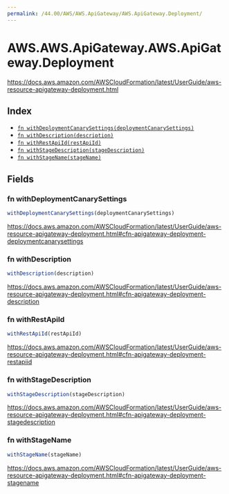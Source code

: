 ```yaml
---
permalink: /44.00/AWS/AWS.ApiGateway/AWS.ApiGateway.Deployment/
---
```


# AWS.AWS.ApiGateway.AWS.ApiGateway.Deployment

https://docs.aws.amazon.com/AWSCloudFormation/latest/UserGuide/aws-resource-apigateway-deployment.html

## Index

* [`fn withDeploymentCanarySettings(deploymentCanarySettings)`](#fn-withdeploymentcanarysettings)
* [`fn withDescription(description)`](#fn-withdescription)
* [`fn withRestApiId(restApiId)`](#fn-withrestapiid)
* [`fn withStageDescription(stageDescription)`](#fn-withstagedescription)
* [`fn withStageName(stageName)`](#fn-withstagename)

## Fields

### fn withDeploymentCanarySettings

```ts
withDeploymentCanarySettings(deploymentCanarySettings)
```

https://docs.aws.amazon.com/AWSCloudFormation/latest/UserGuide/aws-resource-apigateway-deployment.html#cfn-apigateway-deployment-deploymentcanarysettings

### fn withDescription

```ts
withDescription(description)
```

https://docs.aws.amazon.com/AWSCloudFormation/latest/UserGuide/aws-resource-apigateway-deployment.html#cfn-apigateway-deployment-description

### fn withRestApiId

```ts
withRestApiId(restApiId)
```

https://docs.aws.amazon.com/AWSCloudFormation/latest/UserGuide/aws-resource-apigateway-deployment.html#cfn-apigateway-deployment-restapiid

### fn withStageDescription

```ts
withStageDescription(stageDescription)
```

https://docs.aws.amazon.com/AWSCloudFormation/latest/UserGuide/aws-resource-apigateway-deployment.html#cfn-apigateway-deployment-stagedescription

### fn withStageName

```ts
withStageName(stageName)
```

https://docs.aws.amazon.com/AWSCloudFormation/latest/UserGuide/aws-resource-apigateway-deployment.html#cfn-apigateway-deployment-stagename